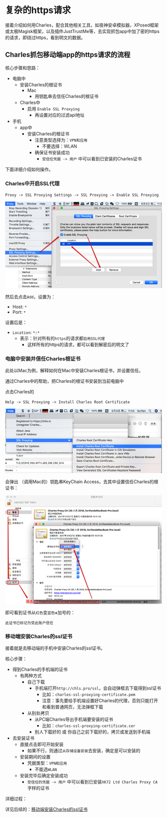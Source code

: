 # 复杂的https请求

接着介绍如何用Charles，配合其他相关工具，如夜神安卓模拟器，XPosed框架或太极Magisk框架，以及插件JustTrustMe等，去实现抓包app中加了密的https的请求，即绕过https，看到明文的数据。

## Charles抓包移动端app的https请求的流程

核心步骤和思路：

* 电脑中
  * 安装Charles的根证书
    * Mac
      * 用钥匙串去信任Charles的根证书
  * Charles中
    * 启用 `Enable SSL Proxying`
      * 再设置对应的过滤api地址
* 手机
  * app中
    * 安装Charles的根证书
      * 注意类型选择为：`VPN和应用`
        * 不要选择：WLAN
      * 确保证书安装成功
        * `受信任凭据 -> 用户` 中可以看到已安装的Charles证书

下面详细介绍如何操作。

### Charles中开启SSL代理

`Proxy -> SSL Proxying Settings -> SSL Proxying -> Enable SSL Proxying`

![](../../assets/img/charles_enable_ssl_proxying_add_all.png)

然后去点击`Add`，设置为：

* Host: `*`
* Port: `*`

设置后是：

* `Location`: `*:*`
  * 表示：针对所有的`https`的请求都`启用SSL代理`
    * 这样所有的https的请求，都可以看到解密后的明文了

### 电脑中安装并信任Charles根证书

此处以Mac为例，解释如何在Mac中安装Charles根证书，并设置信任。

通过Charles中的帮助，把Charles的根证书安装到当前电脑中

点击Charles的

`Help -> SSL Proxying -> Install Charles Root Certificate`

![](../../assets/img/charles_help_install_root_certificate.png)

会弹出 （调用Mac的）钥匙串KeyChain Access，去其中设置信任Charles的根证书：

![](../../assets/img/charles_keychain_access_trust_charles_ca.png)

即可看到证书从`红色`变`蓝色➕`加号的：

`此证书已标记为受此账户信任`

### 移动端安装Charles的ssl证书

接着就是去移动端的手机中安装Charles的ssl证书。

核心步骤：

* 得到Charles的手机端的证书
  * 有两种方式
    * 自己下载
      * 手机端打开`http://chls.pro/ssl`，会自动弹框去下载得到ssl证书
        * 比如：`charles-ssl-proxying-certificate.pem`
        * 注意：事先要给手机端设置好Charles的代理，否则只能打开和看到普通网页，无法弹框下载
    * 从别处拷贝
      * 从PC端Charles导出手机端要安装的证书
        * 比如：`charles-ssl-proxying-certificate.cer`
      * 别人下载好的 或 你自己之前下载好的，拷贝或发送到手机端
* 去安装证书
  * 直接点击即可开始安装
    * 如果不行，则通过`从存储设备安装`去安装，确定是可以安装的
  * 安装期间的设置
    * 凭据类型：`VPN和应用`
      * 不能选`WLAN`
  * 安装完毕后确定安装成功
    * `受信任的凭据 -> 用户` 中可以看到已安装`XK72 Ltd Charles Proxy CA`字样的证书

详细过程：

详见后续的：[移动端安装Charles的ssl证书](http://book.crifan.com/books/app_capture_package_tool_charles/website/how_capture_app/complex_https/mobile_install_ssl_ca.html)